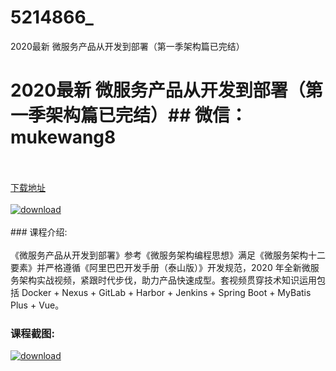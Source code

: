 # 5214866_
2020最新 微服务产品从开发到部署（第一季架构篇已完结）
# 2020最新 微服务产品从开发到部署（第一季架构篇已完结）## 微信：mukewang8
<br/></br>[下载地址](http://www.36tz.cn/article/5214866 "下载地址")
<br/></br>[![download](http://36tz.cn/muke_img/2020_08_1-40-300x236.png "下载地址")](http://www.36tz.cn/article/5214866 "下载地址")
<br/></br>### 课程介绍:<br/></br>《微服务产品从开发到部署》参考《微服务架构编程思想》满足《微服务架构十二要素》并严格遵循《阿里巴巴开发手册（泰山版）》开发规范，2020 年全新微服务架构实战视频，紧跟时代步伐，助力产品快速成型。套视频贯穿技术知识运用包括 Docker + Nexus + GitLab + Harbor + Jenkins + Spring Boot + MyBatis Plus + Vue。

### 课程截图:
[![download](http://36tz.cn/muke_img/2020_08_2-38.png "下载地址")](http://www.36tz.cn/article/5214866 "下载地址")
